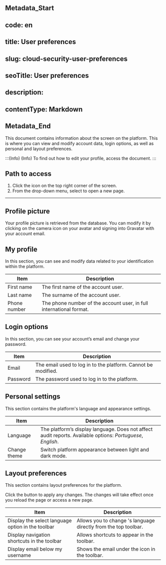 ## Metadata_Start 
## code: en
## title: User preferences 
## slug: cloud-security-user-preferences 
## seoTitle: User preferences 
## description:  
## contentType: Markdown 
## Metadata_End
This document contains information about the  screen on the  platform. This is where you can view and modify account data, login options, as well as personal and layout preferences.

:::(Info) (Info)
To find out how to edit your profile, access the  document.
:::

## Path to access

1. Click the  icon on the top right corner of the screen.
2. From the drop-down menu, select  to open a new page.

---

## Profile picture

Your profile picture is retrieved from the  database. You can modify it by clicking on the camera icon on your avatar and signing into Gravatar with your  account email.

## My profile

In this section, you can see and modify data related to your identification within the platform.

| Item | Description |
| --- | --- |
| First name | The first name of the account user. |
| Last name | The surname of the account user. |
| Phone number | The phone number of the account user, in full international format. |

## Login options

In this section, you can see your account’s email and change your password.

| Item | Description |
| --- | --- |
| Email | The email used to log in to the platform. Cannot be modified. |
| Password | The password used to log in to the platform. |

## Personal settings

This section contains the platform's language and appearance settings.

| Item | Description |
| --- | --- |
| Language | The platform’s display language. Does not affect audit reports. Available options: *Portuguese*, *English*. |
| Change theme | Switch platform appearance between light and dark mode. |

## Layout preferences

This section contains layout preferences for the  platform.

Click the  button to apply any changes. The changes will take effect once you reload the page or access a new page.

| Item | Description |
| --- | --- |
| Display the select language option in the toolbar | Allows you to change 's language directly from the top toolbar. |
| Display navigation shortcuts in the toolbar | Allows shortcuts to appear in the toolbar. |
| Display email below my username | Shows the email under the  icon in the toolbar. |
